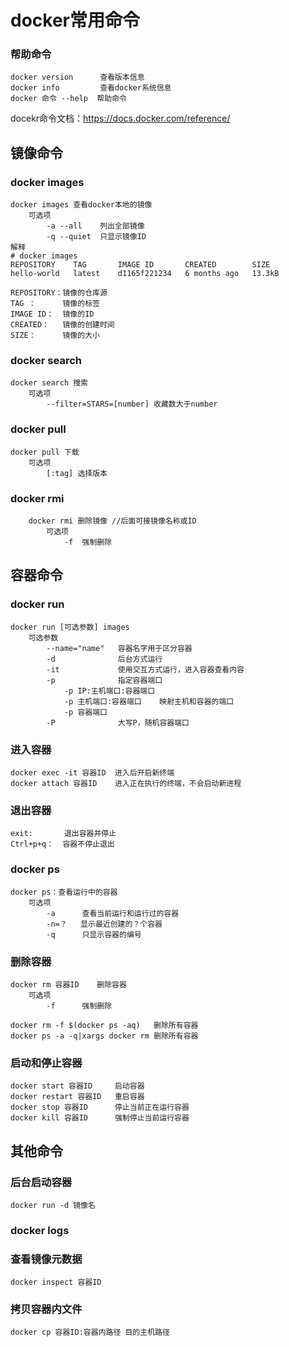 # docker常用命令

### 帮助命令
    docker version      查看版本信息
    docker info         查看docker系统信息
    docker 命令 --help  帮助命令

docekr命令文档：https://docs.docker.com/reference/



## 镜像命令
### docker images
    docker images 查看docker本地的镜像
        可选项
            -a --all    列出全部镜像
            -q --quiet  只显示镜像ID
    解释
    # docker images
    REPOSITORY    TAG       IMAGE ID       CREATED        SIZE
    hello-world   latest    d1165f221234   6 months ago   13.3kB

    REPOSITORY：镜像的仓库源
    TAG ：      镜像的标签
    IMAGE ID：  镜像的ID
    CREATED：   镜像的创建时间
    SIZE：      镜像的大小

### docker search 
    docker search 搜索
        可选项
            --filter=STARS=[number] 收藏数大于number

### docker pull 
    docker pull 下载
        可选项
            [:tag] 选择版本

### docker rmi 
        docker rmi 删除镜像 //后面可接镜像名称或ID
            可选项
                -f  强制删除

## 容器命令
### docker run
    docker run [可选参数] images
        可选参数
            --name="name"   容器名字用于区分容器
            -d              后台方式运行
            -it             使用交互方式运行，进入容器查看内容
            -p              指定容器端口
                -p IP:主机端口:容器端口
                -p 主机端口:容器端口    映射主机和容器的端口
                -p 容器端口
            -P              大写P，随机容器端口

### 进入容器 
    docker exec -it 容器ID  进入后开启新终端
    docker attach 容器ID    进入正在执行的终端，不会启动新进程
        
### 退出容器
    exit:       退出容器并停止
    Ctrl+p+q：  容器不停止退出

### docker ps
    docker ps：查看运行中的容器
        可选项
            -a      查看当前运行和运行过的容器
            -n=？   显示最近创建的？个容器     
            -q      只显示容器的编号  

### 删除容器
    docker rm 容器ID    删除容器
        可选项
            -f      强制删除

    docker rm -f $(docker ps -aq)   删除所有容器
    docker ps -a -q|xargs docker rm 删除所有容器

### 启动和停止容器
    docker start 容器ID     启动容器
    docker restart 容器ID   重启容器
    docker stop 容器ID      停止当前正在运行容器
    docker kill 容器ID      强制停止当前运行容器




## 其他命令
### 后台启动容器
    docker run -d 镜像名

### docker logs

### 查看镜像元数据
    docker inspect 容器ID

### 拷贝容器内文件
    docker cp 容器ID:容器内路径 目的主机路径